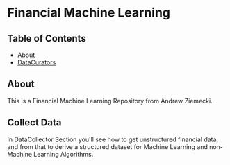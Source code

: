 # Financial Machine Learning

## Table of Contents

- [About](#about)
- [DataCurators](#datacurators)

## About <a name = "about"></a>

This is a Financial Machine Learning Repository from Andrew Ziemecki.

## Collect Data  <a name = "dataurators"></a>

In DataCollector Section you'll see how to get unstructured financial data, and from that to derive a structured dataset for Machine Learning and non-Machine Learning Algorithms.
